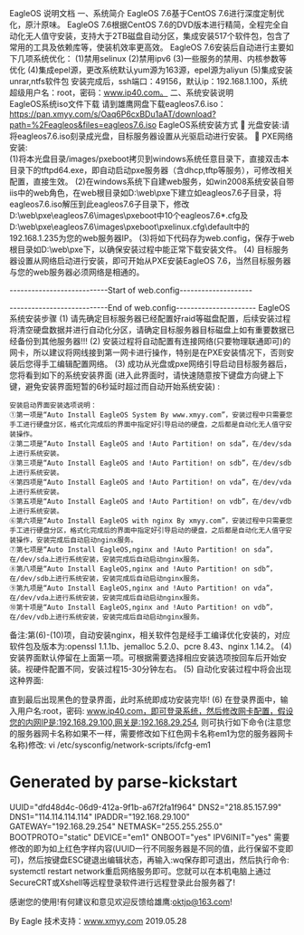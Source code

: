 EagleOS 说明文档
一、系统简介
    EagleOS 7.6基于CentOS 7.6进行深度定制优化，原汁原味。
    EagleOS 7.6根据CentOS 7.6的DVD版本进行精简，全程完全自动化无人值守安装，支持大于2TB磁盘自动分区，集成安装517个软件包，包含了常用的工具及依赖库等，使装机效率更高效。
    EagleOS 7.6安装后自动进行主要如下几项系统优化：
    (1)禁用selinux
    (2)禁用ipv6
    (3)一些服务的禁用、内核参数等优化
    (4)集成epel源，更改系统默认yum源为163源，epel源为aliyun
    (5)集成安装unrar,ntfs软件包
    安装完成后，ssh端口：49156，默认ip：192.168.1.100，系统超级用户名：root，密码：www.ip40.com。
二、系统安装说明   
EagleOS系统iso文件下载
请到雄鹰网盘下载eagleos7.6.iso：
https://pan.xmyy.com/s/Oaq6P6cxBDu1aAT/download?path=%2Feagleos&files=eagleos7.6.iso
EagleOS系统安装方式
	光盘安装:请将eagleos7.6.iso刻录成光盘，目标服务器设置从光驱启动进行安装。
	PXE网络安装:                               
    (1)将本光盘目录/images/pxeboot拷贝到windows系统任意目录下，直接双击本目录下的tftpd64.exe，即自动启动pxe服务器（含dhcp,tftp等服务），可修改相关配置，直接生效。
    (2)在windows系统下自建web服务，如win2008系统安装自带iis中的web角色，在web根目录如D:\web\pxe下建立如eagleos7.6子目录，将eagleos7.6.iso解压到此eagleos7.6子目录下，修改D:\web\pxe\eagleos7.6\images\pxeboot中10个eagleos7.6*.cfg及D:\web\pxe\eagleos7.6\images\pxeboot\pxelinux.cfg\default中的192.168.1.235为您的web服务器IP。
    (3)将如下代码存为web.config，保存于web根目录如D:\web\pxe下，以确保安装过程中能正常下载安装文件。
    (4) 目标服务器设置从网络启动进行安装，即可开始从PXE安装EagleOS 7.6，当然目标服务器与您的web服务器必须网络是相通的。

---------------------------Start of web.config-------------------- 
<?xml version="1.0" encoding="UTF-8"?>
<configuration>
    <system.webServer>
        <directoryBrowse enabled="true" />
        <staticContent>
            <mimeMap fileExtension=".cfg" mimeType="application/octet-stream" />
            <mimeMap fileExtension=".img" mimeType="application/octet-stream" />
            <mimeMap fileExtension=".bz2" mimeType="application/octet-stream" />
        </staticContent>
        <security>
            <requestFiltering allowDoubleEscaping="true"></requestFiltering>      
        </security>
    </system.webServer>
</configuration>    
---------------------------End of web.config---------------------- 
EagleOS系统安装步骤
(1)	请先确定目标服务器已经配置好raid等磁盘配置，后续安装过程将清空硬盘数据并进行自动化分区，请确定目标服务器目标磁盘上如有重要数据已经备份到其他服务器!!!
(2)	安装过程将自动配置有连接网络(只要物理联通即可)的网卡，所以建议将网线接到第一网卡进行操作，特别是在PXE安装情况下，否则安装后您得手工编辑配置网络。
(3)	成功从光盘或pxe网络引导启动目标服务器后，您将看到如下的系统安装界面 (进入此界面时，请快速随意按下键盘方向键上下键，避免安装界面短暂的6秒延时超过而自动开始系统安装) :
 
    安装启动界面安装选项说明：
    ①第一项是“Auto Install EagleOS System By www.xmyy.com”，安装过程中只需要您手工进行硬盘分区，格式化完成后的界面中指定好引导启动的硬盘，之后都是自动化无人值守安装操作。
    ②第二项是“Auto Install EagleOS and !Auto Partition! on sda”，在/dev/sda上进行系统安装。
    ③第三项是“Auto Install EagleOS and !Auto Partition! on sdb”，在/dev/sdb上进行系统安装。   
    ④第四项是“Auto Install EagleOS and !Auto Partition! on vda”，在/dev/vda上进行系统安装。
    ⑤第五项是“Auto Install EagleOS and !Auto Partition! on vdb”，在/dev/vdb上进行系统安装。   
    ⑥第六项是“Auto Install EagleOS with nginx By xmyy.com”，安装过程中只需要您手工进行硬盘分区，格式化完成后的界面中指定好引导启动的硬盘，之后都是自动化无人值守安装操作，安装完成后自动启动nginx服务。
    ⑦第七项是“Auto Install EagleOS,nginx and !Auto Partition! on sda”，在/dev/sda上进行系统安装，安装完成后自动启动nginx服务。
    ⑧第八项是“Auto Install EagleOS,nginx and !Auto Partition! on sdb”，在/dev/sdb上进行系统安装，安装完成后自动启动nginx服务。   
    ⑨第九项是“Auto Install EagleOS,nginx and !Auto Partition! on vda”，在/dev/vda上进行系统安装，安装完成后自动启动nginx服务。
    ⑩第十项是“Auto Install EagleOS,nginx and !Auto Partition! on vdb”，在/dev/vdb上进行系统安装，安装完成后自动启动nginx服务。   
备注:第(6)-(10)项，自动安装nginx，相关软件包是经手工编译优化安装的，对应软件包及版本为:openssl 1.1.1b、jemalloc 5.2.0、pcre 8.43、nginx 1.14.2。
(4)	安装界面默认停留在上面第一项。可根据需要选择相应安装选项按回车后开始安装。视硬件配置不同，安装过程15-30分钟左右。
(5)	自动化安装过程中将会出现这种界面:
 
直到最后出现黑色的登录界面，此时系统即成功安装完毕!
(6)	在登录界面中，输入用户名:root，密码: www.ip40.com，即可登录系统，然后修改网卡配置，假设您的内网IP是:192.168.29.100,网关是:192.168.29.254, 则可执行如下命令(注意您的服务器网卡名称如果不一样，需要修改如下红色网卡名称em1为您的服务器网卡名称)修改:
vi /etc/sysconfig/network-scripts/ifcfg-em1
# Generated by parse-kickstart
UUID="dfd48d4c-06d9-412a-9f1b-a67f2fa1f964"
DNS2="218.85.157.99"
DNS1="114.114.114.114"
IPADDR="192.168.29.100"
GATEWAY="192.168.29.254"
NETMASK="255.255.255.0"
BOOTPROTO="static"
DEVICE="em1"
ONBOOT="yes"
IPV6INIT="yes"
需要修改的即为如上红色字样内容(UUID一行不同服务器是不同的值，此行保留不变即可)，然后按键盘ESC键退出编辑状态，再输入:wq保存即可退出，然后执行命令: systemctl restart network重启网络服务即可。您就可以在本机电脑上通过SecureCRT或Xshell等远程登录软件进行远程登录此台服务器了!

感谢您的使用!有何建议和意见欢迎反馈给雄鹰:oktjp@163.com!

By Eagle
技术支持：www.xmyy.com
2019.05.28

